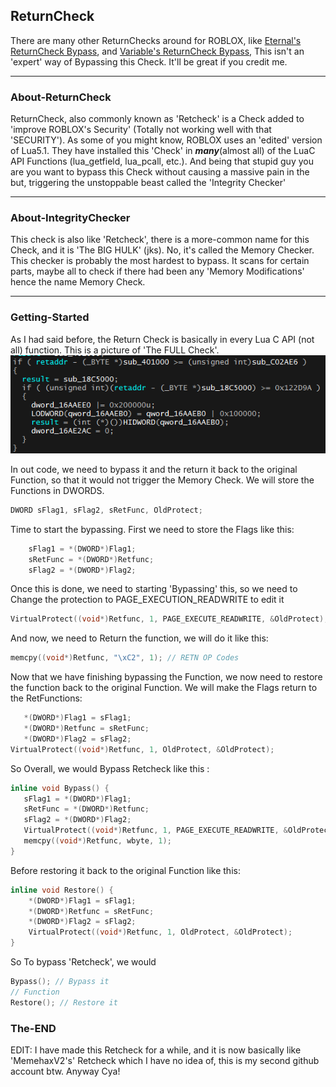 ## ReturnCheck

There are many other ReturnChecks around for ROBLOX, like [Eternal's ReturnCheck Bypass](https://eternalv3.github.io/Retcheck/), and [Variable's ReturnCheck Bypass](https://v3rmillion.net/showthread.php?tid=148727), This isn't an 'expert' way of Bypassing this Check. It'll be great if you credit me.

______________________________________________

### About-ReturnCheck                                  
 ReturnCheck, also commonly known as 'Retcheck' is a Check added to 'improve ROBLOX's Security' (Totally not working well with that 'SECURITY'). As some of you might know, ROBLOX uses an 'edited' version of Lua5.1. They have installed this 'Check' in ***many***(almost all) of the LuaC API Functions (lua_getfield, lua_pcall, etc.). And being that stupid guy you are you want to bypass this Check without causing a massive pain in the but, triggering the unstoppable beast called the 'Integrity Checker'
 
 ____________________________________________
 
### About-IntegrityChecker                                                     
 This check is also like 'Retcheck', there is a more-common name for this Check, and it is 'The BIG HULK' (jks). No, it's called the Memory Checker. This checker is probably the most hardest to bypass. It scans for certain parts, maybe all to check if there had been any 'Memory Modifications' hence the name Memory Check.
 
____________________________________________

### Getting-Started

As I had said before, the Return Check is basically in every Lua C API (not all) function. This is a picture of 'The FULL Check'.
![ScreenShot](41dc3814d1bc48f7ee82637a23a28fbf.png)

In out code, we need to bypass it and the return it back to the original Function, so that it would not trigger the Memory Check. We will store the Functions in DWORDS.

```cpp
DWORD sFlag1, sFlag2, sRetFunc, OldProtect;
```
Time to start the bypassing. First we need to store the Flags like this:

```cpp
	sFlag1 = *(DWORD*)Flag1;
	sRetFunc = *(DWORD*)Retfunc;
	sFlag2 = *(DWORD*)Flag2;
 ````
 Once this is done, we need to starting 'Bypassing' this, so we need to Change the protection to PAGE_EXECUTION_READWRITE to edit it
 ```cpp
 VirtualProtect((void*)Retfunc, 1, PAGE_EXECUTE_READWRITE, &OldProtect);
 ```
 And now, we need to Return the function, we will do it like this:
 ```cpp
 memcpy((void*)Retfunc, "\xC2", 1); // RETN OP Codes
 ```
 
 Now that we have finishing bypassing the Function, we now need to restore the function back to the original Function. We will make the Flags return to the RetFunctions:
 
 ```cpp
 	*(DWORD*)Flag1 = sFlag1;
	*(DWORD*)Retfunc = sRetFunc;
	*(DWORD*)Flag2 = sFlag2;
 VirtualProtect((void*)Retfunc, 1, OldProtect, &OldProtect);
 ```
 
 So Overall, we would Bypass Retcheck like this :
 ```cpp
 inline void Bypass() {
	sFlag1 = *(DWORD*)Flag1;
	sRetFunc = *(DWORD*)Retfunc;
	sFlag2 = *(DWORD*)Flag2;
	VirtualProtect((void*)Retfunc, 1, PAGE_EXECUTE_READWRITE, &OldProtect);
	memcpy((void*)Retfunc, wbyte, 1);
}
```
Before restoring it back to the original Function like this:
```cpp
inline void Restore() {
	*(DWORD*)Flag1 = sFlag1;
	*(DWORD*)Retfunc = sRetFunc;
	*(DWORD*)Flag2 = sFlag2;
	VirtualProtect((void*)Retfunc, 1, OldProtect, &OldProtect);
}
```

So To bypass 'Retcheck', we would 
```cpp
Bypass(); // Bypass it
// Function
Restore(); // Restore it
```

### The-END



EDIT: I have made this Retcheck for a while, and it is now basically like 'MemehaxV2's' Retcheck which I have no idea of, this is my second github account btw. Anyway Cya!

